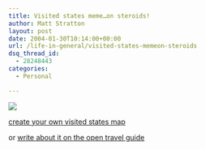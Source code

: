 ```yaml
---
title: Visited states meme…on steroids!
author: Matt Stratton
layout: post
date: 2004-01-30T10:14:00+00:00
url: /life-in-general/visited-states-memeon-steroids
dsq_thread_id:
  - 28248443
categories:
  - Personal

---
```

![][1]
  
[create your own visited states map][2]
   
or [write about it on the open travel guide][3]

 [1]: https://www.world66.com/myworld66/visitedStates/colormap?visited=CACOCTDCFLGAILINIAKSKYLAMDMAMIMNMONVNJNMNYOHOKPATNTXVAWI
 [2]: https://www.world66.com/myworld66/visitedStates
 [3]: https://www.world66.com